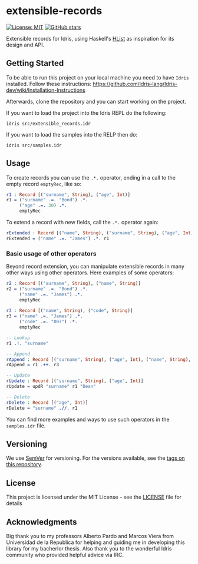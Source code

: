 # extensible-records
[![License: MIT](https://img.shields.io/badge/License-MIT-blue.svg)](https://opensource.org/licenses/MIT)
[![GitHub stars](https://img.shields.io/github/stars/gonzaw/extensible-records.svg)](https://github.com/gonzaw/extensible-records/stargazers)

Extensible records for Idris, using Haskell's [HList](https://hackage.haskell.org/package/HList) as inspiration for its design and API.

## Getting Started

To be able to run this project on your local machine you need to have `Idris` installed. Follow these instructions: https://github.com/idris-lang/Idris-dev/wiki/Installation-Instructions

Afterwards, clone the repository and you can start working on the project.

If you want to load the project into the Idris REPL do the following:

```
idris src/extensible_records.idr
```

If you want to load the samples into the RELP then do:

```
idris src/samples.idr
```

## Usage

To create records you can use the `.*.` operator, ending in a call to the empty record `emptyRec`, like so:

```idris
r1 : Record [("surname", String), ("age", Int)]
r1 = ("surname" .=. "Bond") .*.
     ("age" .=. 30) .*.
     emptyRec
```

To extend a record with new fields, call the `.*.` operator again:

```idris
rExtended : Record [("name", String), ("surname", String), ("age", Int)]
rExtended = ("name" .=. "James") .*. r1
```

### Basic usage of other operators

Beyond record extension, you can manipulate extensible records in many other ways using other operators. Here examples of some operators:

```idris
r2 : Record [("surname", String), ("name", String)]
r2 = ("surname" .=. "Bond") .*.
     ("name" .=. "James") .*.
     emptyRec
    
r3 : Record [("name", String), ("code", String)]
r3 = ("name" .=. "James") .*.
     ("code" .=. "007") .*.
     emptyRec

-- Lookup
r1 .!. "surname"

-- Append
rAppend : Record [("surname", String), ("age", Int), ("name", String), ("code", String)]
rAppend = r1 .++. r3

-- Update
rUpdate : Record [("surname", String), ("age", Int)]
rUpdate = updR "surname" r1 "Dean"

-- Delete
rDelete : Record [("age", Int)]
rDelete = "surname" .//. r1
```

You can find more examples and ways to use such operators in the `samples.idr` file.

## Versioning

We use [SemVer](http://semver.org/) for versioning. For the versions available, see the [tags on this repository](https://github.com/your/project/tags). 

## License

This project is licensed under the MIT License - see the [LICENSE](LICENSE) file for details

## Acknowledgments
Big thank you to my professors Alberto Pardo and Marcos Viera from Universidad de la Republica for helping and guiding me in developing this library for my bacherlor thesis.
Also thank you to the wonderful Idris community who provided helpful advice via IRC.
